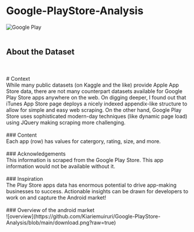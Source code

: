 # Google-PlayStore-Analysis

![Google Play](https://upload.wikimedia.org/wikipedia/commons/7/78/Google_Play_Store_badge_EN.svg) </br>
</br>
## About the Dataset 
</br>
</br>
# Context </br>
While many public datasets (on Kaggle and the like) provide Apple App Store data, there are not many counterpart datasets available for Google Play Store apps anywhere on the web. On digging deeper, I found out that iTunes App Store page deploys a nicely indexed appendix-like structure to allow for simple and easy web scraping. On the other hand, Google Play Store uses sophisticated modern-day techniques (like dynamic page load) using JQuery making scraping more challenging.
</br>
</br>
### Content</br>
Each app (row) has values for catergory, rating, size, and more.
</br>
</br>
### Acknowledgements</br>
This information is scraped from the Google Play Store. This app information would not be available without it.
</br>
</br>
### Inspiration</br>
The Play Store apps data has enormous potential to drive app-making businesses to success. Actionable insights can be drawn for developers to work on and capture the Android market!
</br>
</br>
### Overview of the android market
</br>
![overview](https://github.com/Kiariemuiruri/Google-PlayStore-Analysis/blob/main/download.png?raw=true)
